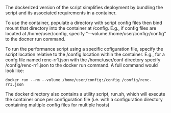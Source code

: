 The dockerized version of the script simplifies deployment by bundling the script and its associated requirements in a container.

To use the container, populate a directory with script config files then bind mount that directory into the container at /config. E.g., if config files are located at /home/user/config, specify "--volume /home/user/config:/config" to the docner run command.

To run the performance script using a specific cofiguration file, specify the script location relative to the /config location within the container. E.g., for a confg file named renc-rr1.json with the /home/user/conf directory specify /config/renc-rr1.json to the docker run command. A full command would look like:

    docker run --rm --volume /home/user/config:/config /config/renc-rr1.json

The docker directory also contains a utility script, run.sh, which will execute the container once per configuration file (i.e. with a configuration directory containing multiple config files for multiple hosts)



